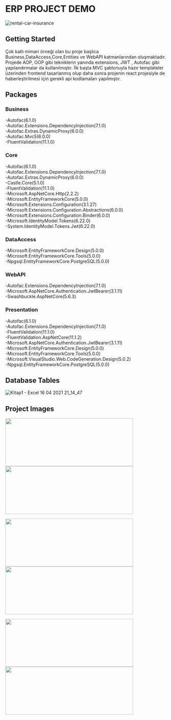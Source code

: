 # ERP PROJECT DEMO

![rental-car-insurance](https://www.eropa.com.tr/wp-content/uploads/2021/04/eropa-blog-banner-2.jpg)
## Getting Started

Çok katlı mimari örneği olan bu proje başlıca Business,DataAccess,Core,Entities ve WebAPI katmanlarından oluşmaktadır. Projede AOP, OOP gibi tekniklerin yanında extensions, JWT , Autofac gibi yapılandırmalar da kullanılmıştır. İlk başta MVC şablonuyla hazır templateler üzerinden frontend tasarlanmış olup daha sonra projenin react projesiyle de haberleştirilmesi için gerekli api kodlamaları yapılmıştır.

## Packages

### Business
-Autofac(6.1.0)<br/>
-Autofac.Extensions.DependencyInjection(7.1.0)<br/>
-Autofac.Extras.DynamicProxy(6.0.0)<br/>
-Autofac.Mvc5(6.0.0)<br/>
-FluentValidation(11.1.0)<br/>


### Core
-Autofac(6.1.0)<br/>
-Autofac.Extensions.DependencyInjection(7.1.0)<br/>
-Autofac.Extras.DynamicProxy(6.0.0)<br/>
-Castle.Core(5.1.0)<br/>
-FluentValidation(11.1.0)<br/>
-Microsoft.AspNetCore.Http(2.2.2)<br/>
-Microsoft.EntityFrameworkCore(5.0.0)<br/>
-Microsoft.Extensions.Configuration(3.1.27)<br/>
-Microsoft.Extensions.Configuration.Abstractions(6.0.0)<br/>
-Microsoft.Extensions.Configuration.Binder(6.0.0)<br/>
-Microsoft.IdentityModel.Tokens(6.22.0)<br/>
-System.IdentityModel.Tokens.Jwt(6.22.0)<br/>

### DataAccess
-Microsoft.EntityFrameworkCore.Design(5.0.0)<br/>
-Microsoft.EntityFrameworkCore.Tools(5.0.0)<br/>
-Npgsql.EntityFrameworkCore.PostgreSQL(5.0.0)<br/>

### WebAPI
-Autofac.Extensions.DependencyInjection(7.1.0)<br/>
-Microsoft.AspNetCore.Authentication.JwtBearer(3.1.11)<br/>
-Swashbuckle.AspNetCore(5.6.3)<br/>


### Presentation

-Autofac(6.1.0)<br/>
-Autofac.Extensions.DependencyInjection(7.1.0)<br/>
-FluentValidation(11.1.0)<br/>
-FluentValidation.AspNetCore(11.1.2)<br/>
-Microsoft.AspNetCore.Authentication.JwtBearer(3.1.11)<br/>
-Microsoft.EntityFrameworkCore.Design(5.0.0)<br/>
-Microsoft.EntityFrameworkCore.Tools(5.0.0)<br/>
-Microsoft.VisualStudio.Web.CodeGeneration.Design(5.0.2)<br/>
-Npgsql.EntityFrameworkCore.PostgreSQL(5.0.0)<br/>

## Database Tables

![Kitap1 - Excel 16 04 2021 21_14_47](https://user-images.githubusercontent.com/77458312/184836184-10c524d3-6897-4eef-a98a-61fafbcac0e6.png)


## Project Images
<img src="https://user-images.githubusercontent.com/77458312/184836890-1d0add7b-1fad-4f57-9659-2bac037ef61e.png" width="400" height="150" />           <img src="https://user-images.githubusercontent.com/77458312/184839681-ac321257-fd9c-4595-b0e4-371daab3a0b3.png" width="400" height="150" />

<img src="https://user-images.githubusercontent.com/77458312/184839735-865a9d23-9b7d-4457-88f9-23fd2cf70234.png" width="400" height="150" />  <img src="https://user-images.githubusercontent.com/77458312/184839788-90968d75-7703-43bc-a618-9455f5e5c6fe.png" width="400" height="150" />


<img src="https://user-images.githubusercontent.com/77458312/184839997-cda5a88b-0d23-4e43-9eb5-f418a364ca1e.png" width="400" height="150" />  <img src="https://user-images.githubusercontent.com/77458312/184840094-22163df2-ea4a-44cb-a2eb-f4b0c18a738a.png" width="400" height="150" />
